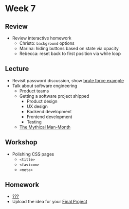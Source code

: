 # Week 7

## Review

- Review interactive homework
  - Christo: `background` options
  - Marina: hiding buttons based on state via opacity
  - Rebecca: reset back to first position via while loop

## Lecture

- Revisit password discussion, show [brute force example](http://cfc2017.mpaulweeks.com/lectures/week7/password/)
- Talk about software engineering
  - Product teams
  - Getting a software project shipped
    - Product design
    - UX design
    - Backend development
    - Frontend development
    - Testing
  - [The Mythical Man-Month](https://en.wikipedia.org/wiki/The_Mythical_Man-Month)

## Workshop

- Polishing CSS pages
  - `<title>`
  - `<favicon>`
  - `<meta>`

## Homework

- [???](/homework/???)
- Upload the idea for your [Final Project](/homework/final)
